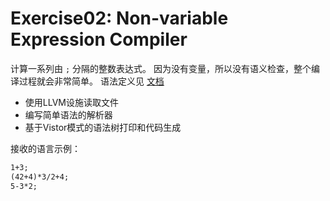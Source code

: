 # Exercise02: Non-variable Expression Compiler

计算一系列由 `;` 分隔的整数表达式。
因为没有变量，所以没有语义检查，整个编译过程就会非常简单。
语法定义见 [文档](./doc/Syntax.bnf)

* 使用LLVM设施读取文件
* 编写简单语法的解析器
* 基于Vistor模式的语法树打印和代码生成

接收的语言示例：

```txt
1+3; 
(42+4)*3/2+4;
5-3*2;
```